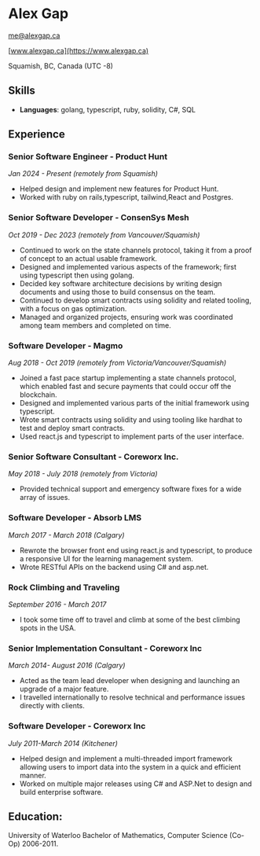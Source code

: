 # Alex Gap

[me@alexgap.ca](mailto:me@alexgap.ca)

[www.alexgap.ca](https://www.alexgap.ca)

Squamish, BC, Canada (UTC -8)

## Skills

- **Languages**: golang, typescript, ruby, solidity, C#, SQL

## Experience

### Senior Software Engineer - Product Hunt

_Jan 2024 - Present (remotely from Squamish)_

- Helped design and implement new features for Product Hunt.
- Worked with ruby on rails,typescript, tailwind,React and Postgres.

### Senior Software Developer - ConsenSys Mesh

_Oct 2019 - Dec 2023 (remotely from Vancouver/Squamish)_

- Continued to work on the state channels protocol, taking it from a proof of concept to an actual usable framework.
- Designed and implemented various aspects of the framework; first using typescript then using golang.
- Decided key software architecture decisions by writing design documents and using those to build consensus on the team.
- Continued to develop smart contracts using solidity and related tooling, with a focus on gas optimization.
- Managed and organized projects, ensuring work was coordinated among team members and completed on time.

### Software Developer - Magmo

_Aug 2018 - Oct 2019 (remotely from Victoria/Vancouver/Squamish)_

- Joined a fast pace startup implementing a state channels protocol, which enabled fast and secure payments that could occur off the blockchain.
- Designed and implemented various parts of the initial framework using typescript.
- Wrote smart contracts using solidity and using tooling like hardhat to test and deploy smart contracts.
- Used react.js and typescript to implement parts of the user interface.

### Senior Software Consultant - Coreworx Inc.

_May 2018 - July 2018 (remotely from Victoria)_

- Provided technical support and emergency software fixes for a wide array of issues.

### Software Developer - Absorb LMS

_March 2017 - March 2018 (Calgary)_

- Rewrote the browser front end using react.js and typescript, to produce a responsive UI for the learning management system.
- Wrote RESTful APIs on the backend using C# and asp.net.

### Rock Climbing and Traveling

_September 2016 - March 2017_

- I took some time off to travel and climb at some of the best climbing spots in the USA.

### Senior Implementation Consultant - Coreworx Inc

_March 2014- August 2016 (Calgary)_

- Acted as the team lead developer when designing and launching an upgrade of a major feature.
- I travelled internationally to resolve technical and performance issues directly with clients.

### Software Developer - Coreworx Inc

_July 2011-March 2014 (Kitchener)_

- Helped design and implement a multi-threaded import framework allowing users to import data into the system in a quick and efficient manner.
- Worked on multiple major releases using C# and ASP.Net to design and build enterprise software.

## Education:

University of Waterloo Bachelor of Mathematics, Computer Science (Co-Op) 2006-2011.
